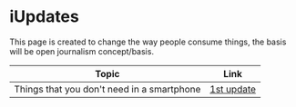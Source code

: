 # iUpdates

This page is created to change the way people consume things, the basis will be open journalism concept/basis. 

| Topic | Link      |
|------|----------  |
| Things that you don't need in a smartphone   | [1st update](https://github.com/jackansley1304/iUpdates/blob/Edits/things-you-dont-need.md) |

